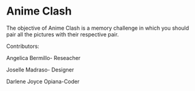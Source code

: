 # Anime Clash
The objective of Anime Clash is a memory challenge in which you should pair all the pictures with their respective pair. 




Contributors:

Angelica Bermillo- Reseacher

Joselle Madraso- Designer

Darlene Joyce Opiana-Coder

